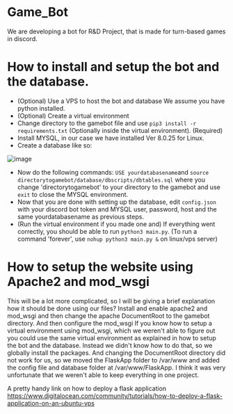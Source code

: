 # Game_Bot
We are developing a bot for R&amp;D Project, that is made for turn-based games in discord.

# How to install and setup the bot and the database.
- (Optional) Use a VPS to host the bot and database
We assume you have python installed.
- (Optional) Create a virtual environment
- Change directory to the gamebot file and use `pip3 install -r requirements.txt` (Optionally inside the virtual environment).
(Required) 
- Install MYSQL, in our case we have installed Ver 8.0.25 for Linux.
- Create a database like so:

![image](https://user-images.githubusercontent.com/5383805/120824318-a0c52280-c558-11eb-8465-480a2ab3b453.png)
- Now do the following commands: `USE yourdatabasename`and `source directorytogamebot/database/dbscripts/dbtables.sql` where you change 'directorytogamebot' to your directory to the gamebot and use `exit` to close the MYSQL environment.
- Now that you are done with setting up the database, edit `config.json` with your discord bot token and MYSQL user, password, host and the same yourdatabasename as previous steps.
- (Run the virtual environment if you made one and) If everything went correctly, you should be able to run `python3 main.py`. 
(To run a command 'forever', use `nohup python3 main.py &` on linux/vps server)


# How to setup the website using Apache2 and mod_wsgi
This will be a lot more complicated, so I will be giving a brief explanation how it should be done using our files?
Install and enable apache2 and mod_wsgi and then change the apache DocumentRoot to the gamebot directory. And then configure the mod_wsgi 
If you know how to setup a virtual environment using mod_wsgi, which we weren't able to figure out you could use the same virtual environment as explained in how to setup the bot and the database.
Instead we didn't know how to do that, so we globally install the packages. And changing the DocumentRoot directory did not work for us, so we moved the FlaskApp folder to /var/www and added the config file and database folder at /var/www/FlaskApp. I think it was very unfortunate that we weren't able to keep everything in one project.

A pretty handy link on how to deploy a flask application https://www.digitalocean.com/community/tutorials/how-to-deploy-a-flask-application-on-an-ubuntu-vps
